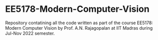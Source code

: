 # EE5178-Modern-Computer-Vision
Repository contatining all the code written as part of the course EE5178: Modern Computer Vision by Prof. A.N. Rajagopalan at IIT Madras during Jul-Nov 2022 semester.
